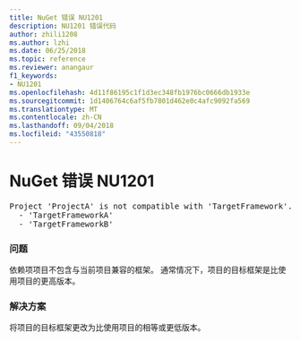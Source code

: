 ```yaml
---
title: NuGet 错误 NU1201
description: NU1201 错误代码
author: zhili1208
ms.author: lzhi
ms.date: 06/25/2018
ms.topic: reference
ms.reviewer: anangaur
f1_keywords:
- NU1201
ms.openlocfilehash: 4d11f86195c1f1d3ec348fb1976bc0666db1933e
ms.sourcegitcommit: 1d1406764c6af5fb7801d462e0c4afc9092fa569
ms.translationtype: MT
ms.contentlocale: zh-CN
ms.lasthandoff: 09/04/2018
ms.locfileid: "43550818"
---
```

# <a name="nuget-error-nu1201"></a>NuGet 错误 NU1201

<pre>Project 'ProjectA' is not compatible with 'TargetFramework'. Project 'ProjectA' supports:<br/>  - 'TargetFrameworkA'<br/>  - 'TargetFrameworkB'</pre>

### <a name="issue"></a>问题
依赖项项目不包含与当前项目兼容的框架。 通常情况下，项目的目标框架是比使用项目的更高版本。

### <a name="solution"></a>解决方案
将项目的目标框架更改为比使用项目的相等或更低版本。

